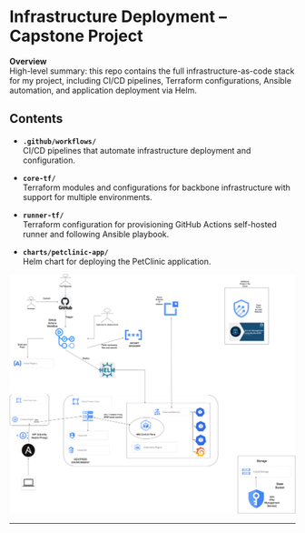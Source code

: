 # Infrastructure Deployment – Capstone Project

**Overview**  
High-level summary: this repo contains the full infrastructure-as-code stack for my project, including CI/CD pipelines, Terraform configurations, Ansible automation, and application deployment via Helm.

##  Contents

- **`.github/workflows/`**  
  CI/CD pipelines that automate infrastructure deployment and configuration.

- **`core-tf/`**  
  Terraform modules and configurations for backbone infrastructure with support for multiple environments.

- **`runner-tf/`**  
  Terraform configuration for provisioning GitHub Actions self-hosted runner and following Ansible playbook.

- **`charts/petclinic-app/`**  
  Helm chart for deploying the PetClinic application.

![Architecture Diagram](/diagram.png)

---
